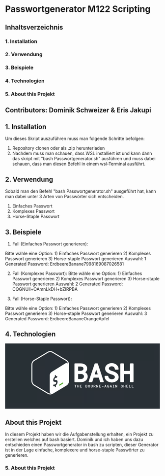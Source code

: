 # Passwortgenerator M122 Scripting

## Inhaltsverzeichnis

### 1. Installation

### 2. Verwendung

### 3. Beispiele

### 4. Technologien

### 5. About this Projekt


## Contributors: Dominik Schweizer & Eris Jakupi



## 1. Installation

Um dieses Skript auszuführen muss man folgende Schritte befolgen: 

1. Repository clonen oder als .zip herunterladen
2. Nachdem muss man schauen, dass WSL installiert ist und kann dann das skript mit "bash Passwortgenerator.sh" ausführen und muss dabei schauen, dass man diesen Befehl in einem wsl-Terminal ausführt.

## 2. Verwendung

Sobald man den Befehl "bash Passwortgenerator.sh" ausgeführt hat, kann man dabei unter 3 Arten von Passwörter sich entscheiden. 
1. Einfaches Passwort
2. Komplexes Passwort
3. Horse-Staple Passwort 

## 3. Beispiele 

1. Fall (Einfaches Passwort generieren): 

Bitte wähle eine Option:
          1) Einfaches Passwort generieren
          2) Komplexes Passwort generieren
          3) Horse-staple Passwort generieren
Auswahl: 1
Generated Password: ErdbeereBanane7998169087026581


2. Fall (Komplexes Passwort): 
Bitte wähle eine Option:
          1) Einfaches Passwort generieren
          2) Komplexes Passwort generieren
          3) Horse-staple Passwort generieren
Auswahl: 2
Generated Password: CQGNUll+OAmnLkDH+bZIRPBA

3. Fall (Horse-Staple Passwort):

Bitte wähle eine Option:
          1) Einfaches Passwort generieren
          2) Komplexes Passwort generieren
          3) Horse-staple Passwort generieren
Auswahl: 3
Generated Password: ErdbeereBananeOrangeApfel

##  4. Technologien

![alt text](image.png)

## About this Projekt
In diesem Projekt haben wir die Aufgabenstellung erhalten, ein Projekt zu erstellen welches auf bash basiert. Dominik und ich haben uns dazu entschieden einen Passwortgenerator in bash zu scripten, dieser Generator ist in der Lage einfache, komplexere und  horse-staple Passwörter zu generieren. 


### 5. About this Projekt




